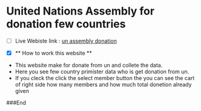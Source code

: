 # United Nations Assembly for donation few countries 
- [ ] Live Webiste link :  [un assembly donation](https://un-assembly-for-donation.netlify.app/)


- [x] ** How to work this website **
- This website make for donate from un and collete the data. 
- Here you see few country primister data who is get donation from un.
- If you cleck the click the select member button the you can see the cart of right side how many members and how much total donetion already given 

###End
